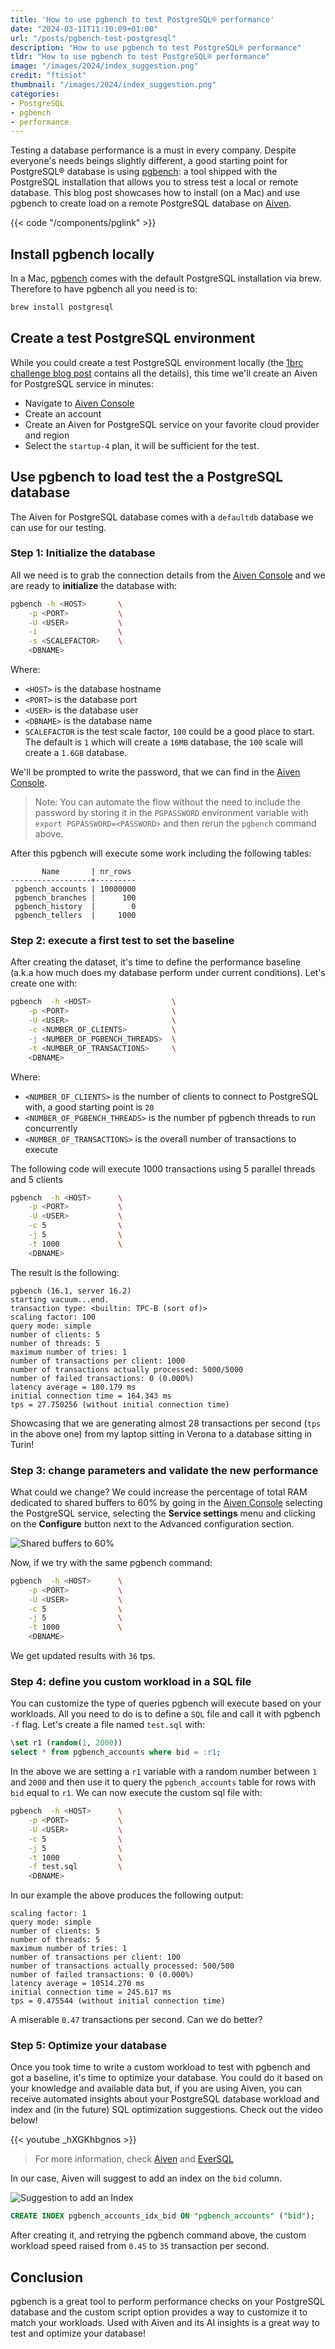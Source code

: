 ```yaml
---
title: 'How to use pgbench to test PostgreSQL® performance'
date: "2024-03-11T11:10:09+01:00"
url: "/posts/pgbench-test-postgresql"
description: "How to use pgbench to test PostgreSQL® performance"
tldr: "How to use pgbench to test PostgreSQL® performance"
image: "/images/2024/index_suggestion.png"
credit: "ftisiot"
thumbnail: "/images/2024/index_suggestion.png"
categories:
- PostgreSQL
- pgbench
- performance
---
```


Testing a database performance is a must in every company. Despite everyone's needs beings slightly different, a good starting point for PostgreSQL® database is using [pgbench](https://www.postgresql.org/docs/current/pgbench.html): a tool shipped with the PostgreSQL installation that allows you to stress test a local or remote database. 
This blog post showcases how to install (on a Mac) and use pgbench to create load on a remote PostgreSQL database on [Aiven](https://go.aiven.io/francesco-signup).

<!--more-->

{{< code "/components/pglink" >}}

## Install pgbench locally

In a Mac, [pgbench](https://www.postgresql.org/docs/current/pgbench.html) comes with the default PostgreSQL installation via brew. Therefore to have pgbench all you need is to:

```bash
brew install postgresql
```

## Create a test PostgreSQL environment

While you could create a test PostgreSQL environment locally (the [1brc challenge blog post](/posts/1brows) contains all the details), this time we'll create an Aiven for PostgreSQL service in minutes:

* Navigate to [Aiven Console](https://go.aiven.io/francesco-signup)
* Create an account
* Create an Aiven for PostgreSQL service on your favorite cloud provider and region 
* Select the `startup-4` plan, it will be sufficient for the test.

## Use pgbench to load test the a PostgreSQL database

The Aiven for PostgreSQL database comes with a `defaultdb` database we can use for our testing. 

### Step 1: Initialize the database

All we need is to grab the connection details from the [Aiven Console](https://go.aiven.io/francesco-signup) and we are ready to **initialize** the database with:

```bash
pgbench -h <HOST>       \
    -p <PORT>           \
    -U <USER>           \
    -i                  \
    -s <SCALEFACTOR>    \
    <DBNAME>
```

Where:
* `<HOST>` is the database hostname
* `<PORT>` is the database port
* `<USER>` is the database user
* `<DBNAME>` is the database name
* `SCALEFACTOR` is the test scale factor, `100` could be a good place to start. The default is `1` which will create a `16MB` database, the `100` scale will create a `1.6GB` database.

We'll be prompted to write the password, that we can find in the [Aiven Console](https://go.aiven.io/francesco-signup). 

> Note: You can automate the flow without the need to include the password by storing it in the `PGPASSWORD` environment variable with
  `export PGPASSWORD=<PASSWORD>` and then rerun the `pgbench` command above.

After this pgbench will execute some work including the following tables:

```text
       Name       | nr_rows
------------------+---------
 pgbench_accounts | 10000000
 pgbench_branches |      100
 pgbench_history  |        0 
 pgbench_tellers  |     1000
```

### Step 2: execute a first test to set the baseline

After creating the dataset, it's time to define the performance baseline (a.k.a how much does my database perform under current conditions). Let's create one with:

```bash
pgbench  -h <HOST>                  \
    -p <PORT>                       \
    -U <USER>                       \
    -c <NUMBER_OF_CLIENTS>          \
    -j <NUMBER_OF_PGBENCH_THREADS>  \
    -t <NUMBER_OF_TRANSACTIONS>     \
    <DBNAME>
```

Where:

* `<NUMBER_OF_CLIENTS>` is the number of clients to connect to PostgreSQL with, a good starting point is `20`
* `<NUMBER_OF_PGBENCH_THREADS>` is the number pf pgbench threads to run concurrently
* `<NUMBER_OF_TRANSACTIONS>` is the overall number of transactions to execute

The following code will execute 1000 transactions using 5 parallel threads and 5 clients

```bash
pgbench  -h <HOST>      \
    -p <PORT>           \
    -U <USER>           \
    -c 5                \
    -j 5                \
    -t 1000             \
    <DBNAME>
```

The result is the following:

```text
pgbench (16.1, server 16.2)
starting vacuum...end.
transaction type: <builtin: TPC-B (sort of)>
scaling factor: 100
query mode: simple
number of clients: 5
number of threads: 5
maximum number of tries: 1
number of transactions per client: 1000
number of transactions actually processed: 5000/5000
number of failed transactions: 0 (0.000%)
latency average = 180.179 ms
initial connection time = 164.343 ms
tps = 27.750256 (without initial connection time)
```

Showcasing that we are generating almost 28 transactions per second (`tps` in the above one) from my laptop sitting in Verona to a database sitting in Turin!

### Step 3: change parameters and validate the new performance

What could we change? We could increase the percentage of total RAM dedicated to shared buffers to 60% by going in the [Aiven Console](https://go.aiven.io/francesco-signup) selecting the PostgreSQL service, selecting the **Service settings** menu and clicking on the **Configure** button next to the Advanced configuration section.

![Shared buffers to 60%](/images/2024/shared_buffers.png)

Now, if we try with the same pgbench command:

```bash
pgbench  -h <HOST>      \
    -p <PORT>           \
    -U <USER>           \
    -c 5                \
    -j 5                \
    -t 1000             \
    <DBNAME>
```

We get updated results with `36` tps.

### Step 4: define you custom workload in a SQL file

You can customize the type of queries pgbench will execute based on your workloads. All you need to do is to define a `SQL` file and call it with pgbench `-f` flag. Let's create a file named `test.sql` with:

```sql
\set r1 (random(1, 2000))
select * from pgbench_accounts where bid = :r1;
```

In the above we are setting a `r1` variable with a random number between `1` and `2000` and then use it to query the `pgbench_accounts` table for rows with `bid` equal to `r1`.
We can now execute the custom sql file with:

```bash
pgbench  -h <HOST>      \
    -p <PORT>           \
    -U <USER>           \
    -c 5                \
    -j 5                \
    -t 1000             \
    -f test.sql         \
    <DBNAME>
```

In our example the above produces the following output:

```
scaling factor: 1
query mode: simple
number of clients: 5
number of threads: 5
maximum number of tries: 1
number of transactions per client: 100
number of transactions actually processed: 500/500
number of failed transactions: 0 (0.000%)
latency average = 10514.270 ms
initial connection time = 245.617 ms
tps = 0.475544 (without initial connection time)
``` 

A miserable `0.47` transactions per second. Can we do better?

### Step 5: Optimize your database

Once you took time to write a custom workload to test with pgbench and got a baseline, it's time to optimize your database. You could do it based on your knowledge and available data but, if you are using Aiven, you can receive automated insights about your PostgreSQL database workload and index and (in the future) SQL optimization suggestions. Check out the video below!

{{< youtube _hXGKhbgnos >}}

> For more information, check [Aiven](https://go.aiven.io/francesco-signup) and [EverSQL](https://www.eversql.com/?utm_medium=organic&utm_source=ext_blog&utm_content=ftisiotpgbench)

In our case, Aiven will suggest to add an index on the `bid` column.

![Suggestion to add an Index](/images/2024/index_suggestion.png)

```sql
CREATE INDEX pgbench_accounts_idx_bid ON "pgbench_accounts" ("bid");
```

After creating it, and retrying the pgbench command above, the custom workload speed raised from `0.45` to `35` transaction per second.

## Conclusion

pgbench is a great tool to perform performance checks on your PostgreSQL database and the custom script option provides a way to customize it to match your workloads. Used with Aiven and its AI insights is a great way to test and optimize your database!